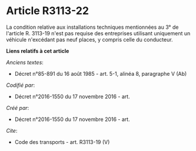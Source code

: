 # Article R3113-22

La condition relative aux installations techniques mentionnées au 3° de l'article R. 3113-19 n'est pas requise des
entreprises utilisant uniquement un véhicule n'excédant pas neuf places, y compris celle du conducteur.

**Liens relatifs à cet article**

_Anciens textes_:

  - Décret n°85-891 du 16 août 1985 - art. 5-1, alinéa 8, paragraphe V  (Ab)

_Codifié par_:

  - Décret n°2016-1550 du 17 novembre 2016 - art.

_Créé par_:

  - Décret n°2016-1550 du 17 novembre 2016 - art.

_Cite_:

  - Code des transports - art. R3113-19 (V)
